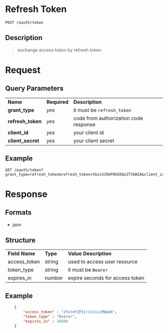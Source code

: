 # Refresh Token

```
POST /oauth/token
```

## Description
> exchange access token by refresh token

# Request
## Query Parameters
<table>
  <tr>
    <td><b>Name</b></td>
    <td><b><b>Required</b></b></td>
    <td><b>Description</b></td>
  </tr>
  <tr>
	<td><b>grant_type</b></td>
	<td><i>yes</i></td>
	<td>it must be <code>refresh_token</code></td>
  </tr>
  <tr>
	<td><b>refresh_token</b></td>
	<td><i>yes</i></td>
	<td>code from authorization code response</td>
  </tr>
  <tr>
	<td><b>client_id</b></td>
	<td><i>yes</i></td>
	<td>your client id</td>
  </tr>
  <tr>
    <td><b>client_secret</b></td>
    <td><i>yes</i></td>
    <td>your client secret</td>
  </tr>
</table>

## Example
```
GET /oauth/token?grant_type=refresh_token&refresh_token=tGzv3JOkF0XG5Qx2TlKWIA&client_id=ABC123&client_secret=QQYbY
```

# Response

## Formats
- json

## Structure
<table>
    <tr>
		<td><b>Field Name</b></td>
		<td><b>Type</b></td>
		<td><b>Value Description</b></td>
	</tr>
    <tr>
        <td>access_token</td>
        <td>string</td>
        <td>used to access user resource</td>
    </tr>
    <tr>
        <td>token_type</td>
        <td>string</td>
        <td>it must be <code>Bearer</code></td>
    </tr>
    <tr>
        <td>expires_in</td>
        <td>number</td>
        <td>expire seconds for access token</td>
    </tr>
</table>

## Example
```json
    {
        "access_token" : "2YotnFZFEjr1zCsicMWpAA",
        "token_type" : "Bearer",
        "expires_in" : 28800
    }
```